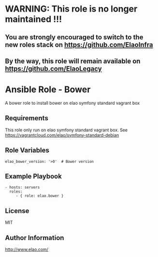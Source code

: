 WARNING: This role is no longer maintained !!!
==============================================

You are strongly encouraged to switch to the new roles stack on https://github.com/ElaoInfra
--------------------------------------------------------------------------------------------

By the way, this role will remain available on https://github.com/ElaoLegacy
----------------------------------------------------------------------------


Ansible Role - Bower
====================

A bower role to install bower on elao symfony standard vagrant box


Requirements
------------

This role only run on elao symfony standard vagrant box. See https://vagrantcloud.com/elao/symfony-standard-debian

Role Variables
--------------

    elao_bower_version: '>0'  # Bower version


Example Playbook
----------------

    - hosts: servers
      roles:
         - { role: elao.bower }


License
-------

MIT


Author Information
------------------

http://www.elao.com/
